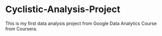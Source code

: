 # Cyclistic-Analysis-Project
This is my first data analysis project from Google Data Analytics Course from Coursera.
